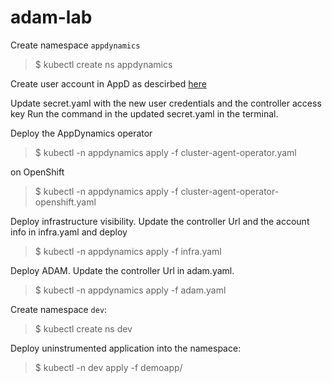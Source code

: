 # adam-lab
	

Create namespace `appdynamics`

> $ kubectl create ns appdynamics

Create user account in AppD as descirbed [here](https://github.com/Appdynamics/cluster-agent/blob/master/docs/rest-user-role.md)

Update secret.yaml with the new user credentials and the controller access key
Run the command in the updated secret.yaml in the terminal.

Deploy the AppDynamics operator

> $ kubectl -n appdynamics apply -f cluster-agent-operator.yaml

on OpenShift


> $ kubectl -n appdynamics apply -f cluster-agent-operator-openshift.yaml


Deploy infrastructure visibility. Update the controller Url and the account info in infra.yaml and deploy
> $ kubectl -n appdynamics apply -f infra.yaml


Deploy ADAM. Update the controller Url in adam.yaml.
> $ kubectl -n appdynamics apply -f adam.yaml


Create namespace `dev`:
> $ kubectl create ns dev

Deploy uninstrumented application into the namespace:

> $ kubectl -n dev apply -f demoapp/



